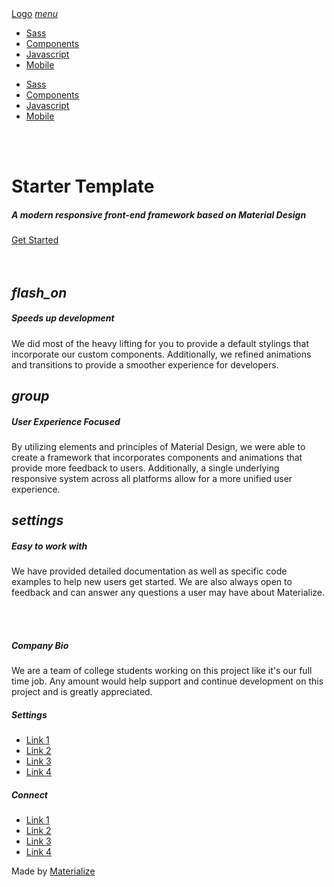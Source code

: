 <!DOCTYPE html>
<html>
  <head>
    <!--Import Google Icon Font-->
    <link href="https://fonts.googleapis.com/icon?family=Material+Icons" rel="stylesheet">
    <!--Import materialize.css-->
    <link type="text/css" rel="stylesheet" href="css/materialize.min.css"  media="screen,projection"/>
    <!--Let browser know website is optimized for mobile-->
    <meta name="viewport" content="width=device-width, initial-scale=1.0"/>
  </head>
  <body>
    <body>
      <nav>
        <div class="nav-wrapper">
          <a href="#!" class="brand-logo">Logo</a>
          <a href="#" data-target="mobile-demo" class="sidenav-trigger"><i class="material-icons">menu</i></a>
          <ul class="right hide-on-med-and-down">
            <li><a href="sass.html">Sass</a></li>
            <li><a href="badges.html">Components</a></li>
            <li><a href="collapsible.html">Javascript</a></li>
            <li><a href="mobile.html">Mobile</a></li>
          </ul>
        </div>
      </nav>
      <ul class="sidenav" id="mobile-demo">
        <li><a href="sass.html">Sass</a></li>
        <li><a href="badges.html">Components</a></li>
        <li><a href="collapsible.html">Javascript</a></li>
        <li><a href="mobile.html">Mobile</a></li>
      </ul>
      <div class="section no-pad-bot" id="index-banner">
        <div class="container">
          <br><br>
          <h1 class="header center orange-text">Starter Template</h1>
          <div class="row center">
            <h5 class="header col s12 light">A modern responsive front-end framework based on Material Design</h5>
          </div>
          <div class="row center">
            <a href="http://materializecss.com/getting-started.html" id="download-button" class="btn-large waves-effect waves-light orange">Get Started</a>
          </div>
          <br><br>
        </div>
      </div><!-- .section no-pad-bot -->
      <div class="container">
        <div class="section">
          <!--   Icon Section   -->
          <div class="row">
            <div class="col s12 m4">
              <div class="icon-block">
                <h2 class="center light-blue-text"><i class="material-icons">flash_on</i></h2>
                <h5 class="center">Speeds up development</h5>
                <p class="light">We did most of the heavy lifting for you to provide a default stylings that incorporate our custom components. Additionally, we refined animations and transitions to provide a smoother experience for developers.</p>
              </div>
            </div>
            <div class="col s12 m4">
              <div class="icon-block">
                <h2 class="center light-blue-text"><i class="material-icons">group</i></h2>
                <h5 class="center">User Experience Focused</h5>
                <p class="light">By utilizing elements and principles of Material Design, we were able to create a framework that incorporates components and animations that provide more feedback to users. Additionally, a single underlying responsive system across all platforms allow for a more unified user experience.</p>
              </div>
            </div>
            <div class="col s12 m4">
              <div class="icon-block">
                <h2 class="center light-blue-text"><i class="material-icons">settings</i></h2>
                <h5 class="center">Easy to work with</h5>
                <p class="light">We have provided detailed documentation as well as specific code examples to help new users get started. We are also always open to feedback and can answer any questions a user may have about Materialize.</p>
              </div>
            </div>
          </div>
        </div>
        <br><br>
      </div>
      <footer class="page-footer orange">
        <div class="container">
          <div class="row">
            <div class="col l6 s12">
              <h5 class="white-text">Company Bio</h5>
              <p class="grey-text text-lighten-4">We are a team of college students working on this project like it's our full time job. Any amount would help support and continue development on this project and is greatly appreciated.</p>
            </div>
            <div class="col l3 s12">
              <h5 class="white-text">Settings</h5>
              <ul>
                <li><a class="white-text" href="#!">Link 1</a></li>
                <li><a class="white-text" href="#!">Link 2</a></li>
                <li><a class="white-text" href="#!">Link 3</a></li>
                <li><a class="white-text" href="#!">Link 4</a></li>
              </ul>
            </div>
            <div class="col l3 s12">
              <h5 class="white-text">Connect</h5>
              <ul>
                <li><a class="white-text" href="#!">Link 1</a></li>
                <li><a class="white-text" href="#!">Link 2</a></li>
                <li><a class="white-text" href="#!">Link 3</a></li>
                <li><a class="white-text" href="#!">Link 4</a></li>
              </ul>
            </div>
          </div>
        </div>
        <div class="footer-copyright">
          <div class="container">
          Made by <a class="orange-text text-lighten-3" href="http://materializecss.com">Materialize</a>
          </div>
        </div>
      </footer>
      <!--  Scripts-->
      <script src="https://code.jquery.com/jquery-2.1.1.min.js"></script>
      <div class="sidenav-overlay"></div><div class="drag-target"></div></body>
    <!--JavaScript at end of body for optimized loading-->
    <script type="text/javascript" src="js/materialize.min.js"></script>
    <script type="text/javascript">
    (function($){
      $(function(){
        $('.sidenav').sidenav();
      }); // end of document ready
    })(jQuery); // end of jQuery name space
    </script>
  </body>
</html>
